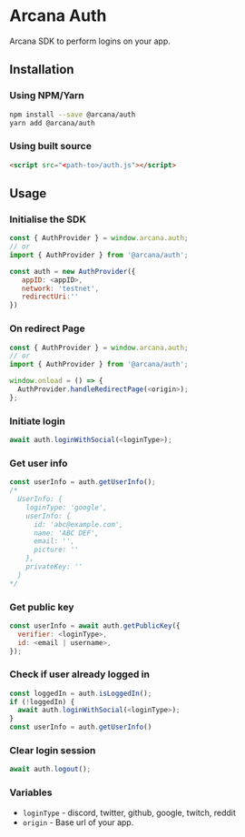 # Arcana Auth
Arcana SDK to perform logins on your app.

## Installation

### Using NPM/Yarn

```sh
npm install --save @arcana/auth
yarn add @arcana/auth
```

### Using built source

```html
<script src="<path-to>/auth.js"></script>
```

## Usage

### Initialise the SDK

```js
const { AuthProvider } = window.arcana.auth;
// or
import { AuthProvider } from '@arcana/auth';

const auth = new AuthProvider({
   appID: <appID>,
   network: 'testnet',
   redirectUri:''
})

```

### On redirect Page

```js
const { AuthProvider } = window.arcana.auth;
// or
import { AuthProvider } from '@arcana/auth';

window.onload = () => {
  AuthProvider.handleRedirectPage(<origin>);
};
```

### Initiate login

```js
await auth.loginWithSocial(<loginType>);
```

### Get user info

```js
const userInfo = auth.getUserInfo();
/* 
  UserInfo: {
    loginType: 'google',
    userInfo: {
      id: 'abc@example.com',
      name: 'ABC DEF',
      email: '',
      picture: ''
    },
    privateKey: ''
  }
*/
```

### Get public  key

```js
const userInfo = await auth.getPublicKey({
  verifier: <loginType>,
  id: <email | username>,
});
```

### Check if user already logged in
```js
const loggedIn = auth.isLoggedIn();
if (!loggedIn) {
  await auth.loginWithSocial(<loginType>);
}
const userInfo = auth.getUserInfo()
```

### Clear login session

```js
await auth.logout();
```

### Variables

* `loginType` - discord, twitter, github, google, twitch, reddit
* `origin` - Base url of your app. 